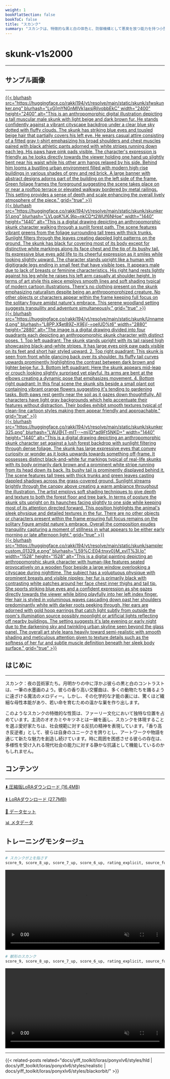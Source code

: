 ```yaml
---
weight: 1
bookFlatSection: false
bookToC: false
title: "スカンク"
summary: "スカンクは、特徴的な黒と白の体色と、防御機構として悪臭を放つ能力を持つ小型の夜行性哺乳類です。"
---
```


<!--markdownlint-disable MD025 MD033 MD034 -->

# skunk-v1s2000

---

## サンプル画像

---

<a href="https://huggingface.co/rakki194/yt/resolve/main/static/skunk/sfwskunker.png">
  {{< blurhash
    src="https://huggingface.co/rakki194/yt/resolve/main/static/skunk/sfwskunker.png"
    blurhash="LvG[mYNGnMIVk]axsjRjIvobbEkC"
    width="2400"
    height="2400"
    alt="This is an anthropomorphic digital illustration depicting a tall muscular male skunk with light beige and dark brown fur. He stands confidently against a vibrant cityscape backdrop under a clear blue sky dotted with fluffy clouds. The skunk has striking blue eyes and tousled beige hair that partially covers his left eye. He wears casual attire consisting of a fitted gray t-shirt emphasizing his broad shoulders and chest muscles paired with black athletic pants adorned with white stripes running down each leg. His paws have pink pads visible. The character's expression is friendly as he looks directly towards the viewer holding one hand up slightly bent near his waist while his other arm hangs relaxed by his side. Behind him looms a bustling urban environment filled with modern high-rise buildings in various shades of grey and red brick. A large banner with abstract designs adorns part of the building on the left side of the frame. Green foliage frames the foreground suggesting the scene takes place on or near a rooftop terrace or elevated walkway bordered by metal railings. This setting provides a sense of depth and scale enhancing the overall lively atmosphere of the piece."
    grid="true"
  >}}
</a>

<div class="image-grid">
  <div class="image-grid-container">
    <a href="https://huggingface.co/rakki194/yt/resolve/main/static/skunk/skunker51.png">
      {{< blurhash
        src="https://huggingface.co/rakki194/yt/resolve/main/static/skunk/skunker51.png"
        blurhash="LVLgqK%K.9Ip~nkCD*t2WUf6NHoe"
        width="1440"
        height="1440"
        alt="This is a digital drawing depicting an anthropomorphic skunk character walking through a sunlit forest path. The scene features vibrant greens from the foliage surrounding tall trees with thick trunks. Sunlight filters through the leaves creating dappled light patterns on the ground. The skunk has black fur covering most of its body except for distinctive white markings along its face chest and the tip of its bushy tail. Its expressive blue eyes add life to its cheerful expression as it smiles while looking slightly upward. The character stands upright like a human with digitigrade legs ending in small feet that have visible toes. It appears male due to lack of breasts or feminine characteristics. His right hand rests lightly against his leg while he raises his left arm casually at shoulder height. In terms of art style this piece employs smooth lines and soft shading typical of modern cartoon illustrations. There's no clothing present on the skunk emphasizing naturalism despite being an anthropomorphized creature. No other objects or characters appear within the frame keeping full focus on the solitary figure amidst nature's embrace. This serene woodland setting suggests tranquility and adventure simultaneously."
        grid="true"
      >}}
    </a>
  </div>
  <div class="image-grid-container">
    <a href="https://huggingface.co/rakki194/yt/resolve/main/static/skunk/Unnamed.png">
      {{< blurhash
        src="https://huggingface.co/rakki194/yt/resolve/main/static/skunk/Unnamed.png"
        blurhash="L8PP.X$et89Z~X9Ej[-=oeIUD%t6"
        width="2880"
        height="2880"
        alt="The image is a digital drawing divided into four quadrants each depicting an anthropomorphic skunk character with distinct poses. 1. Top left quadrant: The skunk stands upright with its tail raised high showcasing black-and-white stripes. It has large eyes pink paw pads visible on its feet and short hair styled upward. 2. Top right quadrant: This skunk is seen from front while glancing back over its shoulder. Its fluffy tail curves upwards prominently highlighting the contrast between dark brown and lighter beige fur. 3. Bottom left quadrant: Here the skunk appears mid-leap or crouch looking slightly surprised yet playful. Its arms are bent at the elbows creating a dynamic pose that emphasizes movement. 4. Bottom right quadrant: In this final scene the skunk sits beside a small plant pot containing vibrant orange flowers suggesting it's tending to gardening tasks. Both paws rest gently near the soil as it gazes down thoughtfully. All characters have light gray backgrounds which help accentuate their features without distraction. Their bodies exhibit smooth textures typical of clean-line cartoon styles making them appear friendly and approachable."
        grid="true"
      >}}
    </a>
  </div>
  <div class="image-grid-container">
    <a href="https://huggingface.co/rakki194/yt/resolve/main/static/skunk/skunker325.png">
      {{< blurhash
        src="https://huggingface.co/rakki194/yt/resolve/main/static/skunk/skunker325.png"
        blurhash="LWJ@{T-mIT--~mj]D*ad9Ft5NKD+"
        width="1440"
        height="1440"
        alt="This is a digital drawing depicting an anthropomorphic skunk character set against a lush forest backdrop with sunlight filtering through dense foliage. The skunk has large expressive eyes that convey curiosity or wonder as it looks upwards towards something off-frame. It possesses distinct black-and-white fur markings typical of real-life skunks with its body primarily dark brown and a prominent white stripe running from its head down its back. Its bushy tail is prominently displayed behind it. The scene features tall trees with thick trunks and green leaves casting dappled shadows across the grass-covered ground. Sunlight streams brightly through the canopy above creating a warm ambiance throughout the illustration. The artist employs soft shading techniques to give depth and texture to both the forest floor and tree bark. In terms of posture the skunk sits upright on its haunches facing slightly to one side while keeping most of its attention directed forward. This position highlights the animal's sleek physique and detailed textures in the fur. There are no other objects or characters present within the frame ensuring full focus remains on the solitary figure amidst nature's embrace. Overall the composition exudes tranquility capturing a moment of stillness in what appears to be either early morning or late afternoon light."
        grid="true"
      >}}
    </a>
  </div>
  <div class="image-grid-container">
    <a href="https://huggingface.co/rakki194/yt/resolve/main/static/skunk/samplercustom_01329_e.png">
      {{< blurhash
        src="https://huggingface.co/rakki194/yt/resolve/main/static/skunk/samplercustom_01329_e.png"
        blurhash="L59%C;E04:tnxv0}M_xvIT%3I.Io"
        width="1528"
        height="1528"
        alt="This is a digital painting depicting an anthropomorphic skunk character with human-like features seated provocatively on a wooden floor beside a large window overlooking a cityscape during nighttime. The subject has a voluptuous physique with prominent breasts and visible nipples; her fur is primarily black with contrasting white patches around her face chest inner thighs and tail tip. She sports striking blue eyes and a confident expression as she gazes directly towards the viewer while biting playfully into her left index finger. Her hair is styled in voluminous waves cascading down past her shoulders predominantly white with darker roots peeking through. Her ears are adorned with gold hoop earrings that catch light subtly from outside the room's illumination source possibly moonlight or artificial lights reflecting off nearby buildings. The setting suggests it's late evening or early night due to the darkening sky and twinkling urban skyline seen beyond the glass panel. The overall art style leans heavily toward semi-realistic with smooth shading and meticulous attention given to texture details such as the softness of her fur and subtle muscle definition beneath her sleek body surface."
        grid="true"
      >}}
    </a>
  </div>
</div>

## はじめに

---

スカンク：夜の芸術家たち。月明かりの中に浮かぶ彼らの黒と白のコントラストは、一筆の水墨画のよう。彼らの香り高い交響曲は、多くの動物たちを踊るように遠ざける魔法のメロディー。しかし、その化学的な才能の裏には、驚くほど繊細な母性本能があり、若い命を育むための温かな巣を作り出します。

このようなスカンクの特徴的な性質は、ファーリー文化において独特な位置を占めています。主流のオオカミやキツネとは一線を画し、スカンクを体現することを選ぶ愛好家たちは、社会規範に対する反抗の精神を表現しています。「香り高き反逆者」として、彼らは自身のユニークさを誇りとし、アートワークや物語を通じて新たな魅力を創造し続けています。時に周囲を困惑させる彼らの存在は、多様性を受け入れる現代社会の能力に対する静かな抗議として機能しているのかもしれません。

## コンテンツ

---

[⬇️ 圧縮版LoRAダウンロード (16.4MB)](https://huggingface.co/rakki194/yt/resolve/main/skunk-v2s2000c.safetensors)

[⬇️ LoRAダウンロード (27.7MB)](https://huggingface.co/rakki194/yt/resolve/main/skunk-v2s2000c.safetensors)

[📐 データセット](https://huggingface.co/datasets/k4d3/skunk)

[📊 メタデータ](https://huggingface.co/rakki194/yt/resolve/main/skunk-v2s2000.json)

## トレーニングモンタージュ

---

```bash
# スカンクが上を指さす
score_9, score_8_up, score_7_up, score_6_up, rating_explicit, source_furry, solo, anthro male skunk, pointing up with one hand, detailed background, forest --n low quality, worst quality, blurry, abstract background, wtf, wat, blurred background, where is your god now, simple background --w 1024 --h 1024 --d 1 --l 6.0 --s 40
```

<div style="text-align: center;">
    <video style="width: 100%;" autoplay loop muted playsinline>
        <source src="https://huggingface.co/rakki194/yt/resolve/main/static/skunk/sample_sample00.mp4" type="video/mp4">
        お使いのブラウザは動画タグをサポートしていません。
    </video>
</div>

```bash
# 獣形のスカンク
score_9, score_8_up, score_7_up, score_6_up, rating_explicit, source_furry, solo, feral male skunk, detailed background, forest --n low quality, worst quality, blurry, abstract background, wtf, wat, blurred background, where is your god now, simple background --w 1024 --h 1024 --d 1 --l 6.0 --s 40
```

<div style="text-align: center;">
    <video style="width: 100%;" autoplay loop muted playsinline>
        <source src="https://huggingface.co/rakki194/yt/resolve/main/static/skunk/sample_sample01.mp4" type="video/mp4">
        お使いのブラウザは動画タグをサポートしていません。
    </video>
</div>

---

<!--
HUGO_SEARCH_EXCLUDE_START
-->
{{< related-posts related="docs/yiff_toolkit/loras/ponyxlv6/styles/hld | docs/yiff_toolkit/loras/ponyxlv6/styles/realistic | docs/yiff_toolkit/loras/ponyxlv6/styles/blackorbit/" >}}
<!--
HUGO_SEARCH_EXCLUDE_END
-->
